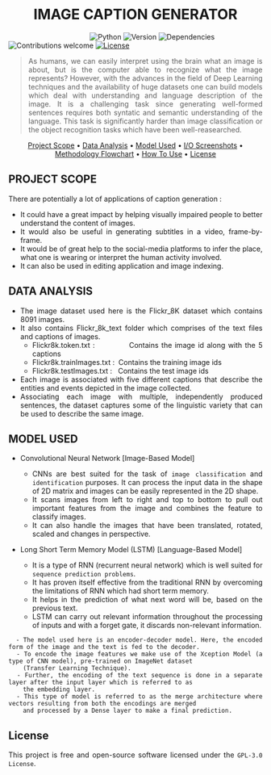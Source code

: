   <h1 align="center">
  <br>
<!--   <img src="https://github.com/Akriti0100/Human-Action-Recognition/blob/main/images/Jogging.gif" alt="Action" width="200"> -->
  <br>
  IMAGE CAPTION GENERATOR
  <br>
</h1>
<!-- 
<h3 align="center">Visit YouTube for Detailed Working: <a href="https://youtu.be/a7N-8x5jXFI" target="_blank"> human-actions.com </a></h3> -->

&nbsp;&nbsp;&nbsp;&nbsp;&nbsp;&nbsp;&nbsp;&nbsp;&nbsp;&nbsp;&nbsp;&nbsp;&nbsp;&nbsp;&nbsp;&nbsp;&nbsp;&nbsp;&nbsp;&nbsp;&nbsp;&nbsp;&nbsp;&nbsp;&nbsp;&nbsp;&nbsp;&nbsp;&nbsp;&nbsp;&nbsp;&nbsp;&nbsp;&nbsp;&nbsp;&nbsp;&nbsp;&nbsp;&nbsp;&nbsp;
![Python](https://img.shields.io/badge/python-3.8.1-blue)
![Version](https://img.shields.io/badge/version-1.0.0-orange)
![Dependencies](https://img.shields.io/badge/dependencies-up%20to%20date-brightgreen.svg)
![Contributions welcome](https://img.shields.io/badge/contributions-welcome-orange.svg)
[![License](https://img.shields.io/badge/license-%20GPL--3.0%20-blue)](https://github.com/Akriti0100/Antidote/blob/main/LICENSE.md)

<div align="justify">
<!-- # ?? Project overview -->

> As humans, we can easily interpret using the brain what an image is about, but is the computer able to recognize what the image represents? However, with the advances in the field of Deep Learning techniques and the availability of huge datasets one can build models which deal with understanding and language description of the image. It is a challenging task since generating well-formed sentences requires both syntatic and semantic understanding of the language. This task is significantly harder than image classification or the object recognition tasks which have been well-reasearched.
</div>

<p align="center">
  <a href="#project-scope">Project Scope</a> •
  <a href="#data-analysis">Data Analysis</a> •
  <a href="#model-used">Model Used</a> •
  <a href="#input-output-screenshots">I/O Screenshots</a> •
  <a href="#methodology-flowchart">Methodology Flowchart</a> •
  <a href="#how-to-use">How To Use</a> •
  <a href="#license">License</a>
</p>

<div align="justify">
  
## PROJECT SCOPE

There are potentially a lot of applications of caption generation :

* It could have a great impact by helping visually impaired people to better understand the content of images. 
* It would also be useful in generating subtitles in a video, frame-by-frame.
* It would be of great help to the social-media platforms to infer the place, what one is wearing or interpret the human activity involved.
* It can also be used in editing application and image indexing.

</div>

<div align="justify">
  
## DATA ANALYSIS

* The image dataset used here is the Flickr_8K dataset which contains 8091 images.
* It also contains Flickr_8k_text folder which comprises of the text files and captions of images.
  - Flickr8k.token.txt :&nbsp;&nbsp;&nbsp;&nbsp;&nbsp;&nbsp;&nbsp;&nbsp;&nbsp;&nbsp;&nbsp;&nbsp;Contains the image id along with the 5 captions
  - Flickr8k.trainImages.txt :&nbsp;&nbsp;Contains the training image ids
  - Flickr8k.testImages.txt :&nbsp;&nbsp;&nbsp;Contains the test image ids
* Each image is associated with five different captions that describe the entities and events depicted in the image collected.
* Associating each image with multiple, independently produced sentences, the dataset captures some of the linguistic variety that can be used to describe the same image.
  
</div>

<div align="justify">

## MODEL USED

<!-- * Convolutional Neural Network [Refer: <a href="https://github.com/Akriti0100/Human-Action-Recognition/blob/main/ActionRec/actions/model.json">`model.json`</a> for implementation and <a href="https://drive.google.com/file/d/1-9qVHM-f3FWYir2KCwPUUE0Tar5Ll_mi/view?usp=sharing">`Model.weights.best.hdf5` </a> for weights of the model] -->
* Convolutional Neural Network [Image-Based Model]
  - CNNs are best suited for the task of `image classification` and `identification` purposes. It can process the input data in the shape of 2D matrix and images can be easily represented in the 2D shape.
  - It scans images from left to right and top to bottom to pull out important features from the image and combines the feature to classify images.
  - It can also handle the images that have been translated, rotated, scaled and changes in perspective.

* Long Short Term Memory Model (LSTM) [Language-Based Model]
  - It is a type of RNN (recurrent neural network) which is well suited for `sequence prediction problems`.
  - It has proven itself effective from the traditional RNN by overcoming the limitations of RNN which had short term memory.
  - It helps in the prediction of what next word will be, based on the previous text.
  - LSTM can carry out relevant information throughout the processing of inputs and with a forget gate, it discards non-relevant information.

```
  - The model used here is an encoder-decoder model. Here, the encoded form of the image and the text is fed to the decoder.
  - To encode the image features we make use of the Xception Model (a type of CNN model), pre-trained on ImageNet dataset
    (Transfer Learning Technique).
  - Further, the encoding of the text sequence is done in a separate layer after the input layer which is referred to as 
    the embedding layer.
  - This type of model is referred to as the merge architecture where vectors resulting from both the encodings are merged 
    and processed by a Dense layer to make a final prediction.
```
<!-- <img src="https://github.com/Akriti0100/Human-Action-Recognition/blob/main/images/cnn_model.png" alt="Model" width="500" height="600">
<br><br>
<p>The training and validation loss graph of the above sequential CNN model is as shown below:</p>
<img src="https://github.com/Akriti0100/Human-Action-Recognition/blob/main/images/modelLoss.png" alt="Loss" width="500"> -->
 
</div>

<!--<div align="justify">-->
 
<!-- # ?? Project overview -->
<!--## Project Scope

> Everything today is moving towards digitalization. This platform designed will increase the efficiency of the hospitals and bring the specialists from the nooks and corners of the country available at a single platform. 
>
> It will help overcome the challenge of increased drop rate in the regular patient visits and also help patients to consult the doctors in case of emergency situations by fixing an appointment without the need to visit the hospital. 
>
> This would also help to overcome the problem of deficiency of human resources in the health sector which is prevalent at several levels such as between regions, between rural and urban areas and between private and public sectors. It's a platform to consult the health care specialists in the respective fields thus, bridging the gap between different sections of the society. 
>
> Apart from these, it aims to reduce the challenges faced by people who are looking online for health information regarding diseases, diagnosis and different treatments.
 
</div>-->

<!-- <div align="justify">
 
## Input-Output Screenshots
 
![screenshot](https://github.com/Akriti0100/Human-Action-Recognition/blob/main/images/Input-Output%20Screenshots.gif)
  
For details, you may also refer the <a href="https://github.com/Akriti0100/Human-Action-Recognition/tree/main/Input-Output%20Screenshots">`Input - Output Screenshots`</a> folder.

</div>

<div align="justify">
 
## Methodology Flowchart
 
<img src="https://github.com/Akriti0100/Human-Action-Recognition/blob/main/images/WorkFlow.jpg" alt="Flowchart">

</div>

<div align="justify">
 
## How To Use

To clone and run this application, you’ll need `Git` installed on your computer. <br>
From your command line:

```
# Clone this repository
$ git clone https://github.com/Akriti0100/Human-Action-Recognition.git

# Create a virtual environment
$ python3 -m venv <environment-name>

# Activate the virtual environment
$ <environment-name>/bin/activate

# Install dependencies
$ pip3 install -r requirements.txt

# Go into the repository
$ cd ActionRec

# Run the app
$ python manage.py runserver
```

</div> -->

<div align="justify">
 
## License
 
This project is free and open-source software licensed under the `GPL-3.0 License`.

</div>
